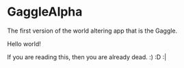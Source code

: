# GaggleAlpha
The first version of the world altering app that is the Gaggle.

Hello world!

If you are reading this, then you are already dead.
:) :D :|
